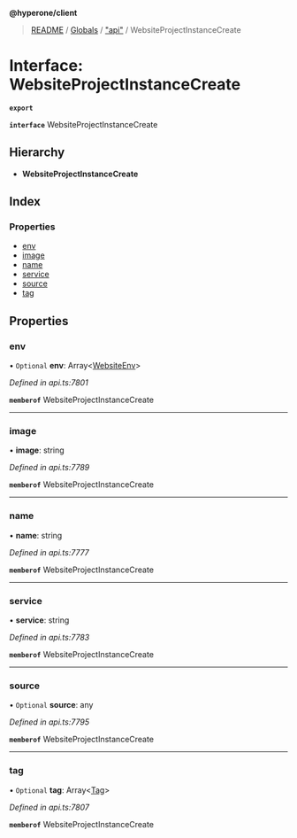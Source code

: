 **@hyperone/client**

> [README](../README.md) / [Globals](../globals.md) / ["api"](../modules/_api_.md) / WebsiteProjectInstanceCreate

# Interface: WebsiteProjectInstanceCreate

**`export`** 

**`interface`** WebsiteProjectInstanceCreate

## Hierarchy

* **WebsiteProjectInstanceCreate**

## Index

### Properties

* [env](_api_.websiteprojectinstancecreate.md#env)
* [image](_api_.websiteprojectinstancecreate.md#image)
* [name](_api_.websiteprojectinstancecreate.md#name)
* [service](_api_.websiteprojectinstancecreate.md#service)
* [source](_api_.websiteprojectinstancecreate.md#source)
* [tag](_api_.websiteprojectinstancecreate.md#tag)

## Properties

### env

• `Optional` **env**: Array\<[WebsiteEnv](_api_.websiteenv.md)>

*Defined in api.ts:7801*

**`memberof`** WebsiteProjectInstanceCreate

___

### image

•  **image**: string

*Defined in api.ts:7789*

**`memberof`** WebsiteProjectInstanceCreate

___

### name

•  **name**: string

*Defined in api.ts:7777*

**`memberof`** WebsiteProjectInstanceCreate

___

### service

•  **service**: string

*Defined in api.ts:7783*

**`memberof`** WebsiteProjectInstanceCreate

___

### source

• `Optional` **source**: any

*Defined in api.ts:7795*

**`memberof`** WebsiteProjectInstanceCreate

___

### tag

• `Optional` **tag**: Array\<[Tag](_api_.tag.md)>

*Defined in api.ts:7807*

**`memberof`** WebsiteProjectInstanceCreate
